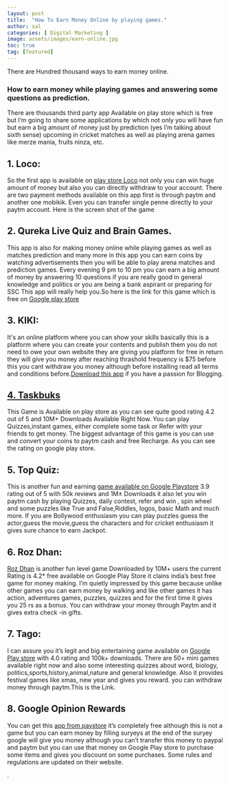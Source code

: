 ```yaml
---
layout: post
title:  "How To Earn Money Online by playing games."
author: sal
categories: [ Digital Marketing ]
image: assets/images/earn-online.jpg
toc: true
tag: [featured]
---
```



There are Hundred thousand ways to earn money online.

### How to earn money while playing games and answering some questions as prediction.

There are thousands third party app Available on play store which is free but I’m going to share some applications by which not only you will have fun but earn a big amount of money just by prediction (yes I’m talking about sixth sense) upcoming in cricket matches as well as playing arena games like merze mania, fruits ninza, etc.


## 1. Loco:
So the first app is available on [play store Loco](https://play.google.com/store/apps/details?id=com.showtimeapp) not only you can win huge amount of money but also you can directly withdraw to your account. There are two payment methods available on this app first is through paytm and another one mobikik. Even you can transfer single penne directly to your paytm account. Here is the screen shot of the game


## 2. Qureka Live Quiz and Brain Games.

This app is also for making money online while playing games as well as matches prediction and many more in this app you can earn coins by watching advertisements then you will be able to play arena matches and prediction games. Every evening 9 pm to 10 pm you can earn a big amount of money by answering 10 questions if you are really good in general knowledge and politics or you are being a bank aspirant or preparing for SSC This app will really help you.So here is the link for this game which is free on [Google play store](https://play.google.com/store/apps/details?id=qureka.live.game.show)


## 3. KIKI:

It's an online platform where you can show your skills basically this is a platform where you can create your contents and publish them you do not need to owe your own website they are giving you platform for free in return they will give you money after reaching thrashold frequency is $75 before this you cant withdraw you money although before installing read all terms and conditions before.[Download this app](https://play.google.com/store/apps/details?id=com.kikitime.app) if you have a passion for Blogging.


## [4. Taskbuks](https://play.google.com/store/apps/details?id=com.taskbucks.taskbucks)


This Game is Available on play store as you can see quite good rating 4.2 out of 5 and 10M+ Downloads Available Right Now. You can play Quizzes,instant games, either complete some task or Refer with your friends to get money. The biggest advantage of this game is you can use and convert your coins to paytm cash and free Recharge. As you can see the rating on google play store.


## 5. Top Quiz:

This is another fun and earning [game available on Google Playstore](https://play.google.com/store/apps/details?id=com.brainnr.trivia) 3.9 rating out of 5 with 50k reviews and 1M± Downloads it also let you win paytm cash by playing Quizzes, daily contest, refer and win , spin wheel and some puzzles like True and False,Riddles, logos, basic Math and much more. If you are Bollywood enthusiasm you can play puzzles guess the actor,guess the movie,guess the characters and for cricket enthusiasm it gives sure chance to earn Jackpot.

## 6. Roz Dhan:

[Roz Dhan](https://play.google.com/store/apps/details?id=videos.share.rozdhan) is another fun level game Downloaded by 10M+ users the current Rating is 4.2* free available on Google Play Store it clains india’s best free game for money making. I’m quietly impressed by this game because unlike other games you can earn money by walking and like other games it has action, adventures games, puzzles, quizzes and for the first time it gives you 25 rs as a bonus. You can withdraw your money through Paytm and it gives extra check -in gifts.

## 7. Tago:
I can assure you it’s legit and big entertaining game available on [Google Play store](https://play.google.com/store/apps/details?id=com.sgiggle.production) with 4.0 rating and 100k+ downloads. There are 50+ mini games available right now and also some interesting quizzes about word, biology, politics,sports,history,animal,nature and general knowledge. Also it provides festival games like xmas, new year and gives you reward. you can withdraw money through paytm.This is the Link.

## 8. Google Opinion Rewards
You can get this [app from paystore](https://play.google.com/store/apps/details?id=com.google.android.apps.paidtasks) it’s completely free although this is not a game but you can earn money by filling suryeys at the end of the suryey google will give you money although you can’t transfer this money to paypal and paytm but you can use that money on Google Play store to purchase some items and gives you discount on some purchases. Some rules and regulations are updated on their website.
















.
